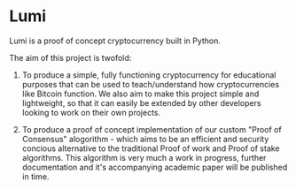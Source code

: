 # Lumi

Lumi is a proof of concept cryptocurrency built in Python.

The aim of this project is twofold:

1. To produce a simple, fully functioning cryptocurrency for educational purposes that can be used to teach/understand how cryptocurrencies like Bitcoin function. We also aim to make this project simple and lightweight, so that it can easily be extended by other developers looking to work on their own projects.

2. To produce a proof of concept implementation of our custom "Proof of Consensus" alogorithm - which aims to be an efficient and security concious alternative to the traditional Proof of work and Proof of stake algorithms. This algorithm is very much a work in progress, further documentation and it's accompanying academic paper will be published in time.
